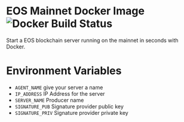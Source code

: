 # EOS Mainnet Docker Image ![Docker Build Status](https://img.shields.io/docker/build/elementgroup/eos.svg)
Start a EOS blockchain server running on the mainnet in seconds with Docker.

# Environment Variables
- `AGENT_NAME` give your server a name
- `IP_ADDRESS` IP Address for the server
- `SERVER_NAME` Producer name
- `SIGNATURE_PUB` Signature provider public key
- `SIGNATURE_PRIV` Signature provider private key